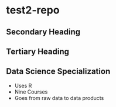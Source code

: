 # test2-repo


## Secondary Heading


## Tertiary Heading

## Data Science Specialization 
	
 * Uses R
 * Nine Courses
 * Goes from raw data to data products

